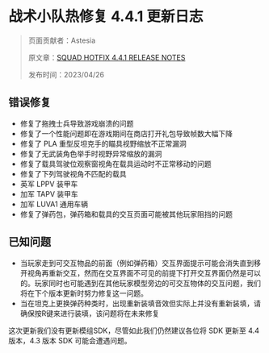 # 战术小队热修复 4.4.1 更新日志

> 页面贡献者：Astesia
> 
> 原文章：[SQUAD HOTFIX 4.4.1 RELEASE NOTES](https://joinsquad.com/2023/04/26/squad-hotfix-4-4-1-release-notes/)
>
> 发布时间：2023/04/26

## 错误修复

- 修复了拖拽士兵导致游戏崩溃的问题
- 修复了一个性能问题即在游戏期间在商店打开礼包导致帧数大幅下降
- 修复了 PLA 重型反坦克手的瞄具视野缩放不正常漏洞
- 修复了无武装角色举手时视野异常缩放的漏洞
- 修复了载具驾驶位观察窗视角在载具运动时不正常移动的问题
- 修复了下列驾驶视角不匹配的载具
- 英军 LPPV 装甲车
- 加军 TAPV 装甲车
- 加军 LUVA1 通用车辆
- 修复了弹药包，弹药箱和载具的交互页面可能被其他玩家阻挡的问题

## 已知问题

- 当玩家走到可交互物品的前面（例如弹药箱）交互界面提示可能会消失直到移开视角再重新交互，然而在交互界面不可见的前提下打开交互界面仍然是可以的。玩家同时也可能遇到在其他玩家模型旁边的可交互物体的交互问题，我们将在下个版本更新时努力修复这一问题。
- 当在坦克上更换弹药种类时，出现重新装填音效但实际上并没有重新装填，请确保按R键来进行装填，该问题将在未来修复

这次更新我们没有更新模组SDK，尽管如此我们仍然建议各位将 SDK 更新至 4.4 版本，4.3 版本 SDK 可能会遭遇问题。